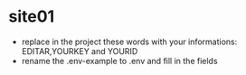 # site01

* replace in the project these words with your informations: EDITAR,YOURKEY and YOURID
* rename the .env-example to .env and fill in the fields
